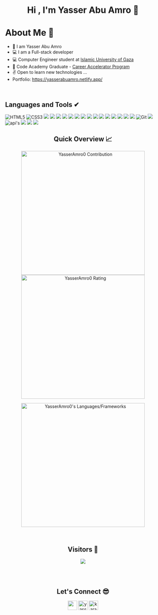 <h1 align = "center">
    Hi , I'm Yasser Abu Amro  👋
</h1>

<h1>About Me 📌</h1>

- 👋 I am Yasser Abu Amro
- 💻 I am a Full-stack developer
- 💻 Computer Engineer student at <a href='https://www.iugaza.edu.ps/'>Islamic University of Gaza</a> 
- 👨‍ Code Academy Graduate - <a href='https://gazaskygeeks.com/coders-career-accelerator-course/'>Career Accelerator Program</a>
- ✌ Open to learn new technologies ...
- Portfolio: https://yasserabuamro.netlify.app/


<br />

## Languages and Tools ✔
![HTML5](https://img.shields.io/badge/HTML5-E34F26?style=for-the-badge&logo=html5&logoColor=white)
![CSS3](https://img.shields.io/badge/CSS3-1572B6?style=for-the-badge&logo=css3&logoColor=white)
<img src="https://img.shields.io/badge/-TypeScript-%233178C6?style=for-the-badge&logo=typescript&logoColor=white" />
<img src="https://img.shields.io/badge/JavaScript-F7DF1E?style=for-the-badge&logo=javascript&logoColor=black" />
<img src="https://img.shields.io/badge/-ReactJs-61DAFB?style=for-the-badge&logo=react&logoColor=white" />
<img src="https://img.shields.io/badge/-REDUX-%23764EBC?style=for-the-badge&logo=redux&logoColor=white" />
<img src="https://img.shields.io/badge/-next.js-%23444?style=for-the-badge&logo=next.js&logoColor=white" />
<img src="https://img.shields.io/badge/-React%20Router%20Dom-%236CDBFD?style=for-the-badge&logo=reactrouter&logoColor=black" />
<img src="https://img.shields.io/badge/-material%20ui-%23017FFE?style=for-the-badge&logo=mui&logoColor=white" />
<img src="https://img.shields.io/badge/-ant%20design-%231F92FE?style=for-the-badge&logo=antdesign" />
<img src="https://img.shields.io/badge/Node.js-43853D?style=for-the-badge&logo=node.js&logoColor=white" />
<img src="https://img.shields.io/badge/Express.js-404D59?style=for-the-badge&logo=express&logoColor=white" />
<img src="https://img.shields.io/badge/PostgreSQL-316192?style=for-the-badge&logo=postgresql&logoColor=white" />
<img src="https://img.shields.io/badge/-mongodb-%230A1A0D?style=for-the-badge&logo=mongodb" />
<img src="https://img.shields.io/badge/-sequelize-%233A6FBB?style=for-the-badge&logo=sequelize" />
<img src="https://img.shields.io/badge/-Jest-914359?style=for-the-badge&logo=jest&logoColor=white" />
<img src="https://img.shields.io/badge/-Eslint-4831B3?style=for-the-badge&logo=eslint&logoColor=white" />
![Git](https://img.shields.io/badge/-Git-3A3A3A?style=for-the-badge&logo=git&logoColor=white)
<img src="https://img.shields.io/badge/GitHub-100000?style=for-the-badge&logo=github&logoColor=white" />
![api's](https://img.shields.io/badge/-apis-3A3A3A?style=for-the-badge&logo=connect&logoColor=white)
<img src="https://img.shields.io/badge/-postman-F26634?style=for-the-badge&logo=postman&logoColor=white" />
<img src="https://img.shields.io/badge/-vercel-%236B48AF?style=for-the-badge&logo=vercel&logoColor=white" />
<img src="https://img.shields.io/badge/-Figma-%2379D384?style=for-the-badge&logo=figma&logoColor=white" />

<h2 align="center">Quick Overview 📈</h2>
  
  <p align = "center">
 
</p>

<p align = "center">
  <img src = "https://github-readme-stats.vercel.app/api?username=YasserAmro0&count_private=true&theme=dracula&hide_border=true" alt = "YasserAmro0 Contribution" width = 400 >
  <img src = "https://github-readme-streak-stats.herokuapp.com?user=YasserAmro0&count_private=true&theme=dracula&hide_border=true" alt = "YasserAmro0 Rating" width = 400 >

</p>

<p align = "center">

 <img src = "https://github-readme-stats.vercel.app/api/top-langs?username=YasserAmro0&show_icons=true&count_private=true&locale=en&layout=compact&langs_count=10&hide_border=true&bg_color=282A36&title_color=DD6387&text_color=fff&icon_color=fff" alt = "YasserAmro0's Languages/Frameworks" width = 400 />
  
</p>


<br />
<h2 align="center">Visitors 👀</h2>
<div align="center" >
  <img src="https://profile-counter.glitch.me/YasserAmro0/count.svg"></img>
</div>

<br /><br />
<h2 align="center">Let's Connect 😎</h2>
<p align="center">
  <a href = "mailto:yasseramr7715729@gmail.com"><img src = "https://img.shields.io/badge/Gmail-D14836?style=for-the-badge&logo=gmail&logoColor=white" height = 30></a>
<a href="https://www.instagram.com/yasser_abo_amro0/" target="_blank"><img height = 30 src="https://img.shields.io/badge/Instagram-%23E4405F.svg?style=for-the-badge&logo=Instagram&logoColor=white" alt="yasser_abo_amro0" /></a>
  <a href="https://wa.me/message/" target="_blank"><img height = 30 src="https://img.shields.io/badge/WhatsApp-25D366?style=for-the-badge&logo=whatsapp&logoColor=white" alt="karamzomlut1" /></a>
</p>



